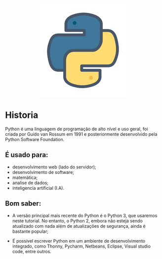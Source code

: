 <p align="center">
  <a href="https://python.org" target="_click">
    <img src="assets/python_logo.png" width="300px" alt="Python logomarca">
  </a>
</p>


# Historia

Python é uma linguagem de programação de alto nível e uso geral, foi criada por Guido van Rossum em 1991 e posteriormente desenvolvido pela Python Software Foundation.

## É usado para:

- desenvolvimento web (lado do servidor);
- desenvolvimento de software;
- matemática;
- analise de dados;
- inteligencia artificial (I.A).

## Bom saber: 

- A versão principal mais recente do Python é o Python 3, que usaremos neste tutorial. No entanto, o Python 2, embora não esteja sendo atualizado com nada além de atualizações de segurança, ainda é bastante popular;

- É possível escrever Python em um ambiente de desenvolvimento integrado, como Thonny, Pycharm, Netbeans, Eclipse, Visual studio code, entre outros.